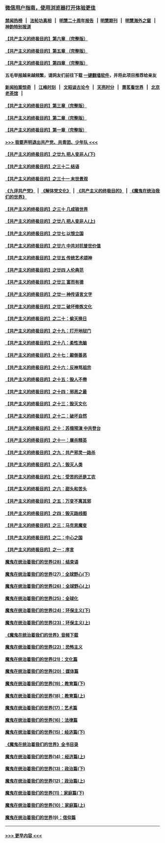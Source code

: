 ### [微信用户指南，使用浏览器打开体验更佳](https://github.com/gfw-breaker/banned-news1/blob/master/indexes/wechat-guide.md?t=0)
#### [禁闻热榜](热点新闻.md?t=0)  &nbsp;&nbsp;|&nbsp;&nbsp; [法轮功真相](https://github.com/gfw-breaker/truth/blob/master/README.md?t=0) &nbsp;&nbsp;|&nbsp;&nbsp; [明慧二十周年报告](https://github.com/gfw-breaker/mh-reports/blob/master/README.md?t=0) &nbsp;&nbsp;|&nbsp;&nbsp;[明慧期刊](https://github.com/gfw-breaker/mh-qikan) &nbsp;&nbsp;|&nbsp;&nbsp; [明慧海外之窗](https://github.com/gfw-breaker/mh-news/blob/master/README.md?t=0) &nbsp;&nbsp;|&nbsp;&nbsp; [神韵特别报道](https://github.com/gfw-breaker/mh-news/blob/master/shenyun.md?t=0)
#### [【共产主义的终极目的】第六章 （完整版）](../pages/nsc422/n11428913.md?t=02040522) 
#### [【共产主义的终极目的】第五章 （完整版）](../pages/nsc422/n11428912.md?t=02040522) 
#### [【共产主义的终极目的】第四章 （完整版）](../pages/nsc422/n11428907.md?t=02040522) 
#### 五毛举报越来越频繁，请网友们前往下载 [一键翻墙软件](https://github.com/gfw-breaker/ssr-accounts)，并将此项目推荐给亲友
#### [新闻拍案惊奇](https://github.com/gfw-breaker/banned-news1/blob/master/pages/link4.md) &nbsp;&nbsp;|&nbsp;&nbsp; [江峰时刻](https://github.com/gfw-breaker/banned-news1/blob/master/pages/link4.md) &nbsp;&nbsp;|&nbsp;&nbsp; [文昭谈古论今](https://github.com/gfw-breaker/banned-news1/blob/master/pages/link4.md) &nbsp;&nbsp;|&nbsp;&nbsp; [天亮时分](https://github.com/gfw-breaker/banned-news1/blob/master/pages/link4.md) &nbsp;&nbsp;|&nbsp;&nbsp; [萧茗看世界](https://github.com/gfw-breaker/banned-news1/blob/master/pages/link4.md) &nbsp;&nbsp;|&nbsp;&nbsp; [北京老茶馆](https://github.com/gfw-breaker/banned-news1/blob/master/pages/link4.md) &nbsp;&nbsp;|&nbsp;&nbsp; 
#### [【共产主义的终极目的】第三章（完整版）](../pages/nsc422/n11428848.md?t=02040522) 
#### [【共产主义的终极目的】第二章（完整版）](../pages/nsc422/n11428831.md?t=02040522) 
#### [【共产主义的终极目的】第一章（完整版）](../pages/nsc422/n11417651.md?t=02040522) 
#### [>>> 我要声明退出共产党、共青团、少年队 <<<](https://github.com/begood0513/goodnews/blob/master/quit/letter.md) 
#### [【共产主义的终极目的】之廿九 把人变非人(下)](../pages/nsc422/n11344140.md?t=02040522) 
#### [【共产主义的终极目的】之三十二 结语](../pages/nsc422/n11360535.md?t=02040522) 
#### [【共产主义的终极目的】之三十一 末世景观](../pages/nsc422/n11351129.md?t=02040522) 
#### [《九评共产党》](https://github.com/begood0513/9ping.md/blob/master/README.md) &nbsp;|&nbsp; [《解体党文化》](../../../../jtdwh.md/blob/master/README.md)  &nbsp;|&nbsp; [《共产主义的终极目的》](../../../../gczydzjmd.md/blob/master/README.md) &nbsp;|&nbsp; [《魔鬼在统治我们的世界》](../../../../mgztzwmdsj.md/blob/master/README.md) 
#### [【共产主义的终极目的】之三十 几成狼世界](../pages/nsc422/n11348280.md?t=02040522) 
#### [【共产主义的终极目的】之廿八 把人变非人(上)](../pages/nsc422/n11340492.md?t=02040522) 
#### [【共产主义的终极目的】之廿七 以恨立国](../pages/nsc422/n11336944.md?t=02040522) 
#### [【共产主义的终极目的】之廿六 中共对抗普世价值](../pages/nsc422/n11324785.md?t=02040522) 
#### [【共产主义的终极目的】之廿五 传统艺术颂神](../pages/nsc422/n11296396.md?t=02040522) 
#### [【共产主义的终极目的】之廿四 人伦典范](../pages/nsc422/n11296397.md?t=02040522) 
#### [【共产主义的终极目的】之廿三 富而有德](../pages/nsc422/n11283598.md?t=02040522) 
#### [【共产主义的终极目的】之廿一 神传语言文字](../pages/nsc422/n11263265.md?t=02040522) 
#### [【共产主义的终极目的】之廿二 破坏修炼文化](../pages/nsc422/n11245728.md?t=02040522) 
#### [【共产主义的终极目的】之二十：偷天换日](../pages/nsc422/n11238846.md?t=02040522) 
#### [【共产主义的终极目的】之十九：打开地狱门](../pages/nsc422/n11206376.md?t=02040522) 
#### [【共产主义的终极目的】之十八：柔性洗脑](../pages/nsc422/n11199994.md?t=02040522) 
#### [【共产主义的终极目的】之十七：颠倒善恶](../pages/nsc422/n11179782.md?t=02040522) 
#### [【共产主义的终极目的】之十六：反神骂祖宗](../pages/nsc422/n11166798.md?t=02040522) 
#### [【共产主义的终极目的】之十五：毁人不倦](../pages/nsc422/n11166792.md?t=02040522) 
#### [【共产主义的终极目的】之十四：邪恶之最](../pages/nsc422/n11150249.md?t=02040522) 
#### [【共产主义的终极目的】之十三：毁灭文化](../pages/nsc422/n11135227.md?t=02040522) 
#### [【共产主义的终极目的】之十二：破坏自然](../pages/nsc422/n11135214.md?t=02040522) 
#### [【共产主义的终极目的】之十：苏俄预演 中共登台](../pages/nsc422/n11118424.md?t=02040522) 
#### [【共产主义的终极目的】之十一：屠杀精英](../pages/nsc422/n11118442.md?t=02040522) 
#### [【共产主义的终极目的】之九：共产邪灵一路杀](../pages/nsc422/n11114139.md?t=02040522) 
#### [【共产主义的终极目的】之八：毁灭人类](../pages/nsc422/n11108503.md?t=02040522) 
#### [【共产主义的终极目的】之七：受苦的还是工农](../pages/nsc422/n11101809.md?t=02040522) 
#### [【共产主义的终极目的】之六：甜头和苦头](../pages/nsc422/n11096971.md?t=02040522) 
#### [【共产主义的终极目的】之五：万变不离其邪](../pages/nsc422/n11091285.md?t=02040522) 
#### [【共产主义的终极目的】之四：毁灭路线图](../pages/nsc422/n11086284.md?t=02040522) 
#### [【共产主义的终极目的】之三：马克思魔变](../pages/nsc422/n11061941.md?t=02040522) 
#### [【共产主义的终极目的】之二：中心之国](../pages/nsc422/n11047728.md?t=02040522) 
#### [【共产主义的终极目的】之一：序言](../pages/nsc422/n11086077.md?t=02040522) 
#### [魔鬼在统治着我们的世界(28)：结束语](../pages/nsc422/n10936246.md?t=02040522) 
#### [魔鬼在统治着我们的世界(27)：全球野心(下)](../pages/nsc422/n10928319.md?t=02040522) 
#### [魔鬼在统治着我们的世界(26)：全球野心(上)](../pages/nsc422/n10900318.md?t=02040522) 
#### [魔鬼在统治着我们的世界(25)：全球化](../pages/nsc422/n10788205.md?t=02040522) 
#### [魔鬼在统治着我们的世界(24)：环保主义(下)](../pages/nsc422/n10695307.md?t=02040522) 
#### [魔鬼在统治着我们的世界(23)：环保主义(上)](../pages/nsc422/n10688613.md?t=02040522) 
#### [《魔鬼在统治着我们的世界》音频下载](../pages/nsc422/n10635553.md?t=02040522) 
#### [魔鬼在统治着我们的世界(22)：恐怖主义](../pages/nsc422/n10614727.md?t=02040522) 
#### [魔鬼在统治着我们的世界(21)：文化篇](../pages/nsc422/n10597706.md?t=02040522) 
#### [魔鬼在统治着我们的世界(20)：媒体篇](../pages/nsc422/n10586579.md?t=02040522) 
#### [魔鬼在统治着我们的世界(19)：教育篇(下)](../pages/nsc422/n10564808.md?t=02040522) 
#### [魔鬼在统治着我们的世界(18)：教育篇(上)](../pages/nsc422/n10526970.md?t=02040522) 
#### [魔鬼在统治着我们的世界(17)：艺术篇](../pages/nsc422/n10499093.md?t=02040522) 
#### [魔鬼在统治着我们的世界(16)：法律篇](../pages/nsc422/n10485969.md?t=02040522) 
#### [魔鬼在统治着我们的世界(15)：经济篇(下)](../pages/nsc422/n10469975.md?t=02040522) 
#### [《魔鬼在统治着我们的世界》全书目录](../pages/nsc422/n10464261.md?t=02040522) 
#### [魔鬼在统治着我们的世界(14)：经济篇(上)](../pages/nsc422/n10457370.md?t=02040522) 
#### [魔鬼在统治着我们的世界(13)：政治篇(下)](../pages/nsc422/n10448270.md?t=02040522) 
#### [魔鬼在统治着我们的世界(12)：政治篇(上)](../pages/nsc422/n10444576.md?t=02040522) 
#### [魔鬼在统治着我们的世界(11)：家庭篇(下)](../pages/nsc422/n10440961.md?t=02040522) 
#### [魔鬼在统治着我们的世界(10)：家庭篇(上)](../pages/nsc422/n10435448.md?t=02040522) 
#### [魔鬼在统治着我们的世界(9)：信仰篇](../pages/nsc422/n10432159.md?t=02040522) 

----
#### [ >>> 更早内容 <<< ](../indexes/nsc422-earlier.md)

